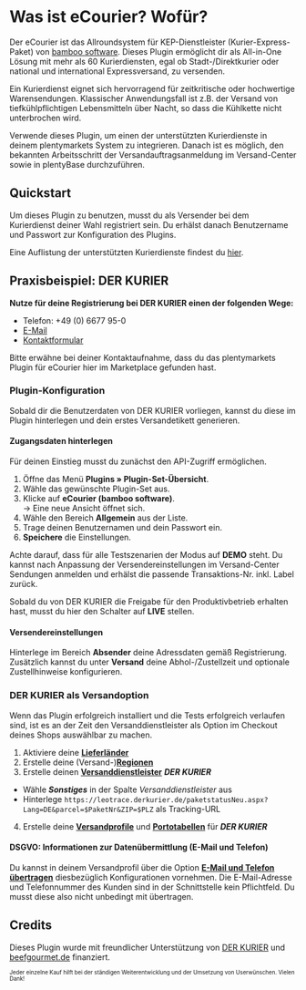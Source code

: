 # Was ist eCourier? Wofür?

Der eCourier ist das Allroundsystem für KEP-Dienstleister (Kurier-Express-Paket) von [bamboo software](https://bamboo-software.de/). Dieses Plugin ermöglicht dir als All-in-One Lösung mit mehr als 60 Kurierdiensten, egal ob Stadt-/Direktkurier oder national und international Expressversand, zu versenden.

Ein Kurierdienst eignet sich hervorragend für zeitkritische oder hochwertige Warensendungen. Klassischer Anwendungsfall ist z.B. der Versand von tiefkühlpflichtigen Lebensmitteln über Nacht, so dass die Kühlkette nicht unterbrochen wird.

Verwende dieses Plugin, um einen der unterstützten Kurierdienste in deinem plentymarkets System zu integrieren. Danach ist es möglich, den bekannten Arbeitsschritt der Versandauftragsanmeldung im Versand-Center sowie in plentyBase durchzuführen. 

## Quickstart

Um dieses Plugin zu benutzen, musst du als Versender bei dem Kurierdienst deiner Wahl registriert sein. Du erhälst danach Benutzername und Passwort zur Konfiguration des Plugins.

Eine Auflistung der unterstützten Kurierdienste findest du [hier](https://bamboo-software.de/ecourier/).

## Praxisbeispiel: DER KURIER

**Nutze für deine Registrierung bei DER KURIER einen der folgenden Wege:**

- Telefon: +49 (0) 6677 95-0
- [E-Mail](mailto:info@derkurier.de)
- [Kontaktformular](https://derkurier.de/kontakt/)

Bitte erwähne bei deiner Kontaktaufnahme, dass du das plentymarkets Plugin für eCourier hier im Marketplace gefunden hast.

### Plugin-Konfiguration

Sobald dir die Benutzerdaten von DER KURIER vorliegen, kannst du diese im Plugin hinterlegen und dein erstes Versandetikett generieren.

#### Zugangsdaten hinterlegen

Für deinen Einstieg musst du zunächst den API-Zugriff ermöglichen.

1. Öffne das Menü **Plugins » Plugin-Set-Übersicht**.
2. Wähle das gewünschte Plugin-Set aus.
3. Klicke auf **eCourier (bamboo software)**.<br>→ Eine neue Ansicht öffnet sich.
4. Wähle den Bereich **Allgemein** aus der Liste.
5. Trage deinen Benutzernamen und dein Passwort ein.
6. **Speichere** die Einstellungen.

Achte darauf, dass für alle Testszenarien der Modus auf **DEMO** steht. Du kannst nach Anpassung der Versendereinstellungen im Versand-Center Sendungen anmelden und erhälst die passende Transaktions-Nr. inkl. Label zurück.

Sobald du von DER KURIER die Freigabe für den Produktivbetrieb erhalten hast, musst du hier den Schalter auf **LIVE** stellen.

#### Versendereinstellungen

Hinterlege im Bereich **Absender** deine Adressdaten gemäß Registrierung. Zusätzlich kannst du unter **Versand** deine Abhol-/Zustellzeit und optionale Zustellhinweise konfigurieren.

### DER KURIER als Versandoption

Wenn das Plugin erfolgreich installiert und die Tests erfolgreich verlaufen sind, ist es an der Zeit den Versanddienstleister als Option im Checkout deines Shops auswählbar zu machen.

1. Aktiviere deine **[Lieferländer](https://knowledge.plentymarkets.com/fulfillment/versand-vorbereiten#100)**
2. Erstelle deine (Versand-)**[Regionen](https://knowledge.plentymarkets.com/fulfillment/versand-vorbereiten#400)**
3. Erstelle deinen **[Versanddienstleister](https://knowledge.plentymarkets.com/fulfillment/versand-vorbereiten#800)** _**DER KURIER**_
  * Wähle _**Sonstiges**_ in der Spalte _Versanddienstleister_ aus
  * Hinterlege `https://leotrace.derkurier.de/paketstatusNeu.aspx?Lang=DE&parcel=$PaketNr&ZIP=$PLZ` als Tracking-URL
4. Erstelle deine **[Versandprofile](https://knowledge.plentymarkets.com/fulfillment/versand-vorbereiten#1000)** und **[Portotabellen](https://knowledge.plentymarkets.com/fulfillment/versand-vorbereiten#1500)** für _**DER KURIER**_

#### DSGVO: Informationen zur Datenübermittlung (E-Mail und Telefon)

Du kannst in deinem Versandprofil über die Option **[E-Mail und Telefon übertragen](https://knowledge.plentymarkets.com/business-entscheidungen/rechtliches/dsgvo#700)** diesbezüglich Konfigurationen vornehmen. Die E-Mail-Adresse und Telefonnummer des Kunden sind in der Schnittstelle kein Pflichtfeld. Du musst diese also nicht unbedingt mit übertragen.

## Credits

Dieses Plugin wurde mit freundlicher Unterstützung von [DER KURIER](https://derkurier.de/) und [beefgourmet.de](https://www.beefgourmet.de/) finanziert.

<sub><sup>Jeder einzelne Kauf hilft bei der ständigen Weiterentwicklung und der Umsetzung von Userwünschen. Vielen Dank!</sup></sub>
